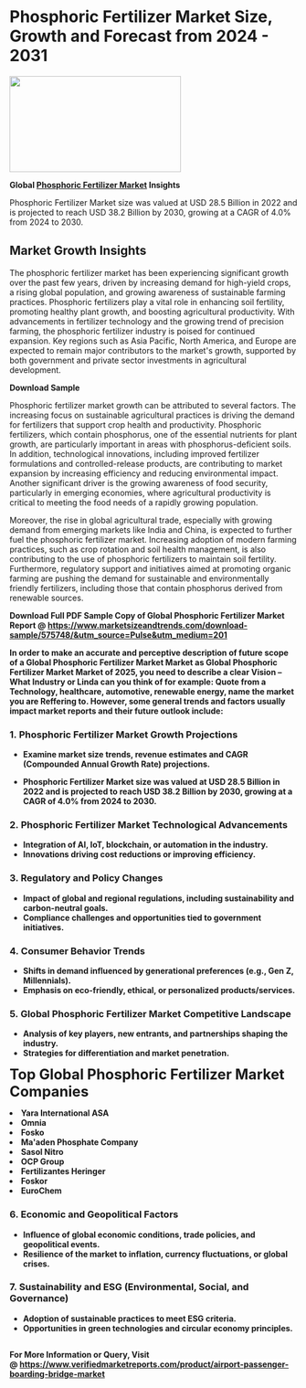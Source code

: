 <H1>Phosphoric Fertilizer Market Size, Growth and Forecast from 2024 - 2031</H1><img class="aligncenter size-medium wp-image-584254" src="https://thirdeyenews.in/wp-content/uploads/2024/09/Global-Market-Research-300x168.jpeg" alt="" width="300" height="168" /><p><strong>Global&nbsp;<a href="https://www.marketsizeandtrends.com/download-sample/575748/&amp;utm_source=Pulse&amp;utm_medium=201">Phosphoric Fertilizer Market</a> Insights</strong></p><p>Phosphoric Fertilizer Market size was valued at USD 28.5 Billion in 2022 and is projected to reach USD 38.2 Billion by 2030, growing at a CAGR of 4.0% from 2024 to 2030.</p><p><h2>Market Growth Insights</h2> <p>The phosphoric fertilizer market has been experiencing significant growth over the past few years, driven by increasing demand for high-yield crops, a rising global population, and growing awareness of sustainable farming practices. Phosphoric fertilizers play a vital role in enhancing soil fertility, promoting healthy plant growth, and boosting agricultural productivity. With advancements in fertilizer technology and the growing trend of precision farming, the phosphoric fertilizer industry is poised for continued expansion. Key regions such as Asia Pacific, North America, and Europe are expected to remain major contributors to the market's growth, supported by both government and private sector investments in agricultural development.</p> <p><strong>Download Sample</strong></p> <p>Phosphoric fertilizer market growth can be attributed to several factors. The increasing focus on sustainable agricultural practices is driving the demand for fertilizers that support crop health and productivity. Phosphoric fertilizers, which contain phosphorus, one of the essential nutrients for plant growth, are particularly important in areas with phosphorus-deficient soils. In addition, technological innovations, including improved fertilizer formulations and controlled-release products, are contributing to market expansion by increasing efficiency and reducing environmental impact. Another significant driver is the growing awareness of food security, particularly in emerging economies, where agricultural productivity is critical to meeting the food needs of a rapidly growing population.</p> <p>Moreover, the rise in global agricultural trade, especially with growing demand from emerging markets like India and China, is expected to further fuel the phosphoric fertilizer market. Increasing adoption of modern farming practices, such as crop rotation and soil health management, is also contributing to the use of phosphoric fertilizers to maintain soil fertility. Furthermore, regulatory support and initiatives aimed at promoting organic farming are pushing the demand for sustainable and environmentally friendly fertilizers, including those that contain phosphorus derived from renewable sources.</p> <p><strong></p><p><span class=""><strong>Download Full PDF Sample Copy of Global Phosphoric Fertilizer Market Report</strong> @ <a href="https://www.marketsizeandtrends.com/download-sample/575748/&amp;utm_source=Pulse&amp;utm_medium=201" target="_blank">https://www.marketsizeandtrends.com/download-sample/575748/&amp;utm_source=Pulse&amp;utm_medium=201</a></span></p><p>In order to make an accurate and perceptive description of future scope of a Global&nbsp;Phosphoric Fertilizer Market Market as Global&nbsp;Phosphoric Fertilizer Market Market of 2025, you need to describe a clear Vision &ndash; What Industry or Linda can you think of for example: Quote from a Technology, healthcare, automotive, renewable energy, name the market you are Reffering to. However, some general trends and factors usually impact market reports and their future outlook include:</p><h3>1.&nbsp;<strong>Phosphoric Fertilizer Market Growth Projections</strong></h3><ul><li>Examine market size trends, revenue estimates and CAGR (Compounded Annual Growth Rate) projections.</li><li><p>Phosphoric Fertilizer Market size was valued at USD 28.5 Billion in 2022 and is projected to reach USD 38.2 Billion by 2030, growing at a CAGR of 4.0% from 2024 to 2030.</p></li></ul><h3>2.&nbsp;<strong>Phosphoric Fertilizer Market Technological Advancements</strong></h3><ul><li>Integration of AI, IoT, blockchain, or automation in the industry.</li><li>Innovations driving cost reductions or improving efficiency.</li></ul><h3>3.&nbsp;<strong>Regulatory and Policy Changes</strong></h3><ul><li>Impact of global and regional regulations, including sustainability and carbon-neutral goals.</li><li>Compliance challenges and opportunities tied to government initiatives.</li></ul><h3>4.&nbsp;<strong>Consumer Behavior Trends</strong></h3><ul><li>Shifts in demand influenced by generational preferences (e.g., Gen Z, Millennials).</li><li>Emphasis on eco-friendly, ethical, or personalized products/services.</li></ul><h3>5.&nbsp;<strong>Global Phosphoric Fertilizer Market Competitive Landscape</strong></h3><ul><li>Analysis of key players, new entrants, and partnerships shaping the industry.</li><li>Strategies for differentiation and market penetration.</li></ul><p data-pm-slice="1 1 []"><span style="color: inherit; font-family: inherit; font-size: 25px;">Top Global Phosphoric Fertilizer Market Companies</span></p><div class="" data-test-id=""><p><li>Yara International ASA</li><li> Omnia</li><li> Fosko</li><li> Ma'aden Phosphate Company</li><li> Sasol Nitro</li><li> OCP Group</li><li> Fertilizantes Heringer</li><li> Foskor</li><li> EuroChem</li></p></div><h3>6.&nbsp;<strong>Economic and Geopolitical Factors</strong></h3><ul><li>Influence of global economic conditions, trade policies, and geopolitical events.</li><li>Resilience of the market to inflation, currency fluctuations, or global crises.</li></ul><h3>7.&nbsp;<strong>Sustainability and ESG (Environmental, Social, and Governance)</strong></h3><ul><li>Adoption of sustainable practices to meet ESG criteria.</li><li>Opportunities in green technologies and circular economy principles.</li></ul><h2><strong style="font-size: 14px;">For More Information or Query, Visit @&nbsp;</strong><a style="background-color: #ffffff; font-size: 14px;" href="https://www.marketsizeandtrends.com/report/phosphoric-fertilizer-market/" target="_blank">https://www.verifiedmarketreports.com/product/airport-passenger-boarding-bridge-market</a></h2>
